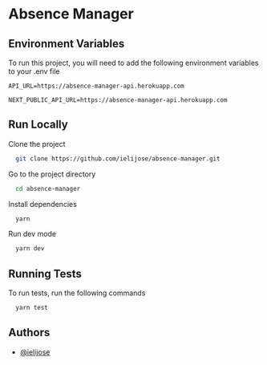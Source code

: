 
# Absence Manager 

## Environment Variables

To run this project, you will need to add the following environment variables to your .env file

`API_URL=https://absence-manager-api.herokuapp.com`

`NEXT_PUBLIC_API_URL=https://absence-manager-api.herokuapp.com`

## Run Locally

Clone the project

```bash
  git clone https://github.com/ielijose/absence-manager.git
```

Go to the project directory

```bash
  cd absence-manager
```

Install dependencies

```bash
  yarn 
```
 
Run dev mode

```bash
  yarn dev
```
  
## Running Tests

To run tests, run the following commands

```bash
  yarn test
```
 
## Authors

- [@ielijose](https://www.github.com/ielijose)

  
